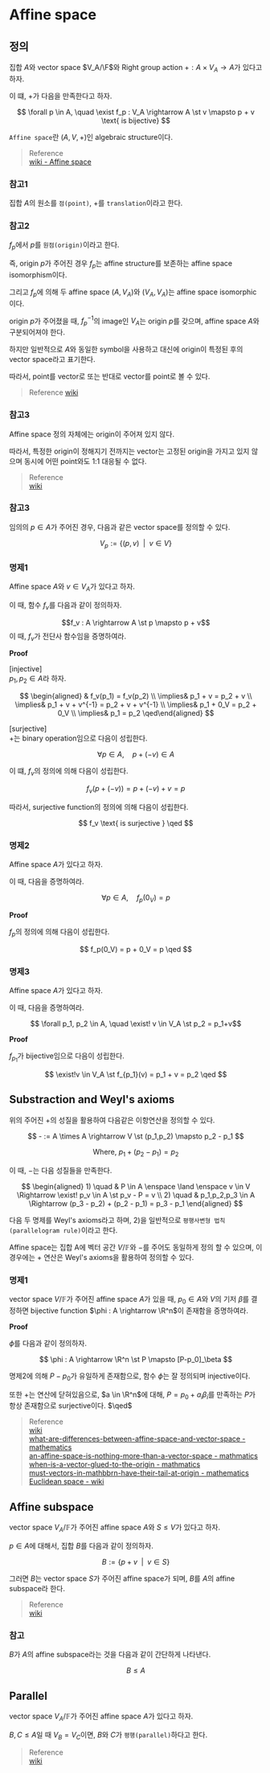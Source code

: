 # Affine space
## 정의
집합 $A$와 vector space $V_A/\F$와 Right group action $+:A\times V_A \rightarrow A$가 있다고 하자.

이 떄, $+$가 다음을 만족한다고 하자.

$$ \forall p \in A, \quad  \exist f_p : V_A \rightarrow A \st v \mapsto p + v \text{ is bijective} $$

`Affine space`란 $(A,V,+)$인 algebraic structure이다.

> Reference  
> [wiki - Affine space](https://en.wikipedia.org/wiki/Affine_space#Definition)  

### 참고1
집합 $A$의 원소를 `점(point)`, $+$를 `translation`이라고 한다.

### 참고2
$f_p$에서 $p$를 `원점(origin)`이라고 한다. 

즉, origin $p$가 주어진 경우 $f_p$는 affine structure를 보존하는	affine space isomorphism이다.

그리고 $f_p$에 의해 두 affine space $(A,V_A)$와 $(V_A,V_A)$는 affine space isomorphic이다. 

origin $p$가 주어졌을 때, $f_p^{-1}$의 image인 $V_A$는 origin $p$를 갖으며, affine space $A$와 구분되어져야 한다. 

하지만 일반적으로 $A$와 동일한 symbol을 사용하고 대신에 origin이 특정된 후의 vector space라고 표기한다.

따라서, point를 vector로 또는 반대로 vector를 point로 볼 수 있다.

> Reference
> [wiki](https://en.wikipedia.org/wiki/Affine_transformation#Structure)

### 참고3
Affine space 정의 자체에는 origin이 주어져 있지 않다.

따라서, 특정한 origin이 정해지기 전까지는 vector는 고정된 origin을 가지고 있지 않으며 동시에 어떤 point와도 1:1 대응될 수 없다.

> Reference  
> [wiki](https://en.wikipedia.org/wiki/Affine_space)  

### 참고3
임의의 $p \in A$가 주어진 경우, 다음과 같은 vector space를 정의할 수 있다.

$$ V_p := \{(p,v) \enspace | \enspace v \in V  \} $$

### 명제1
Affine space $A$와 $v \in V_A$가 있다고 하자.

이 때, 함수 $f_v$를 다음과 같이 정의하자.

$$f_v : A \rightarrow A \st p \mapsto p + v$$
이 때, $f_v$가 전단사 함수임을 증명하여라.

**Proof**

[injective]  
$p_1,p_2 \in A$라 하자.  

$$ \begin{aligned} & f_v(p_1) = f_v(p_2) \\ \implies& p_1 + v = p_2 + v \\ \implies& p_1 + v + v^{-1} = p_2 + v + v^{-1} \\ \implies& p_1 + 0_V = p_2 + 0_V \\ \implies& p_1 = p_2 \qed\end{aligned} $$

[surjective]  
$+$는 binary operation임으로 다음이 성립한다.

$$ \forall p \in A, \quad  p + (-v) \in A $$

이 떄, $f_v$의 정의에 의해 다음이 성립한다.

$$ f_v(p + (-v)) = p + (-v) + v = p $$

따라서, surjective function의 정의에 의해 다음이 성립한다.

$$ f_v \text{ is surjective } \qed $$

### 명제2
Affine space $A$가 있다고 하자.

이 때, 다음을 증명하여라.

$$ \forall p \in A, \quad  f_p(0_V) = p $$

**Proof**

$f_p$의 정의에 의해 다음이 성립한다.

$$ f_p(0_V) = p + 0_V = p \qed $$


### 명제3
Affine space $A$가 있다고 하자.

이 때, 다음을 증명하여라.

$$ \forall p_1, p_2 \in A, \quad \exist! v \in V_A \st p_2 = p_1+v$$

**Proof**

$f_{p_1}$가 bijective임으로 다음이 성립한다.

$$ \exist!v \in V_A \st f_{p_1}(v) = p_1 + v = p_2 \qed $$

## Substraction and Weyl's axioms
위의 주어진 $+$의 성질을 활용하여 다음같은 이항연산을 정의할 수 있다.

$$ - := A \times A \rightarrow V \st (p_1,p_2) \mapsto p_2 - p_1 $$


$$ \text{Where, }  p_1 + (p_2 - p_1) = p_2 $$

이 때, $-$는 다음 성질들을 만족한다.


$$ \begin{aligned} 1) \quad & P \in A \enspace \land \enspace v \in V \Rightarrow \exist! p_v \in A \st p_v - P = v \\ 2) \quad & p_1,p_2,p_3 \in A \Rightarrow (p_3 - p_2) + (p_2 - p_1) = p_3 - p_1 \end{aligned} $$

다음 두 명제를 Weyl's axioms라고 하며, 2)을 일반적으로 `평행사변형 법칙(parallelogram rule)`이라고 한다.

Affine space는 집합 A에 벡터 공간 $V / \mathbb F$와 $-$를 주어도 동일하게 정의 할 수 있으며, 이 경우에는 $+$ 연산은 Weyl's axioms을 활용하여 정의할 수 있다.

### 명제1
vector space $V / \mathbb F$가 주어진 affine space $A$가 있을 때, $p_0 \in A$와  $V$의 기저 $\beta$를 결정하면 bijective function $\phi : A \rightarrow \R^n$이 존재함을 증명하여라.

**Proof**

$\phi$를 다음과 같이 정의하자.

$$ \phi : A \rightarrow \R^n \st P \mapsto [P-p_0]_\beta $$

명제2에 의해 $P-p_0$가 유일하게 존재함으로, 함수 $\phi$는 잘 정의되며 injective이다.

또한 +는 연산에 닫혀있음으로, $a \in \R^n$에 대해, $P = p_0 + a_i\beta_i$를 만족하는 $P$가 항상 존재함으로 surjective이다. $\qed$

> Reference  
> [wiki](https://en.wikipedia.org/wiki/Affine_space)  
> [what-are-differences-between-affine-space-and-vector-space - mathematics](https://math.stackexchange.com/questions/884666/what-are-differences-between-affine-space-and-vector-space)  
> [an-affine-space-is-nothing-more-than-a-vector-space - mathmatics](https://math.stackexchange.com/questions/3527297/an-affine-space-is-nothing-more-than-a-vector-space-whose-origin-we-try-to-forg)  
> [when-is-a-vector-glued-to-the-origin - mathmatics](https://math.stackexchange.com/questions/2392479/when-is-a-vector-glued-to-the-origin)  
> [must-vectors-in-mathbbrn-have-their-tail-at-origin - mathematics](https://math.stackexchange.com/questions/627616/must-vectors-in-mathbbrn-have-their-tail-at-origin)
> [Euclidean space - wiki](https://en.wikipedia.org/wiki/Euclidean_space) 

## Affine subspace
vector space $V_A / \mathbb F$가 주어진 affine space $A$와 $S \le V$가 있다고 하자.

$p \in A$에 대해서, 집합 $B$를 다음과 같이 정의하자.

$$ B := \{ p + v \enspace | \enspace v \in S \} $$

그러면 $B$는 vector space $S$가 주어진 affine space가 되며, $B$를 $A$의 affine subspace라 한다.

> Reference  
> [wiki](https://en.wikipedia.org/wiki/Affine_space)  

### 참고
$B$가 $A$의 affine subspace라는 것을 다음과 같이 간단하게 나타낸다.

$$ B \le A $$

## Parallel
vector space $V_A / \mathbb F$가 주어진 affine space $A$가 있다고 하자.

$B,C \le A$일 때 $V_B = V_C$이면, $B$와 $C$가 `평행(parallel)`하다고 한다.

> Reference  
> [wiki](https://en.wikipedia.org/wiki/Affine_space)  